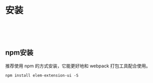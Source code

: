 <!--
 * @Author: PT
 * @Date: 2020-04-23 18:32:14
 * @LastEditors: PT
 * @LastEditTime: 2020-04-23 18:42:45
 * @Description: 指南
 -->
# 安装
<br/><br/><br/>
## npm安装
推荐使用 npm 的方式安装，它能更好地和 webpack 打包工具配合使用。

```html
npm install elem-extension-ui -S
```